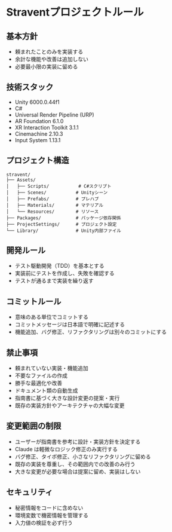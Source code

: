 # Straventプロジェクトルール

## 基本方針
- 頼まれたことのみを実装する
- 余計な機能や改善は追加しない
- 必要最小限の実装に留める

## 技術スタック
- Unity 6000.0.44f1
- C#
- Universal Render Pipeline (URP)
- AR Foundation 6.1.0
- XR Interaction Toolkit 3.1.1
- Cinemachine 2.10.3
- Input System 1.13.1

## プロジェクト構造
```
stravent/
├── Assets/
│   ├── Scripts/           # C#スクリプト
│   ├── Scenes/           # Unityシーン
│   ├── Prefabs/          # プレハブ
│   ├── Materials/        # マテリアル
│   └── Resources/        # リソース
├── Packages/             # パッケージ依存関係
├── ProjectSettings/      # プロジェクト設定
└── Library/              # Unity内部ファイル
```

## 開発ルール
- テスト駆動開発（TDD）を基本とする
- 実装前にテストを作成し、失敗を確認する
- テストが通るまで実装を繰り返す

## コミットルール
- 意味のある単位でコミットする
- コミットメッセージは日本語で明確に記述する
- 機能追加、バグ修正、リファクタリングは別々のコミットにする

## 禁止事項
- 頼まれていない実装・機能追加
- 不要なファイルの作成
- 勝手な最適化や改善
- ドキュメント類の自動生成
- 指南書に基づく大きな設計変更の提案・実行
- 既存の実装方針やアーキテクチャの大幅な変更

## 変更範囲の制限
- ユーザーが指南書を参考に設計・実装方針を決定する
- Claude は軽微なロジック修正のみ実行する
- バグ修正、タイポ修正、小さなリファクタリングに留める
- 既存の実装を尊重し、その範囲内での改善のみ行う
- 大きな変更が必要な場合は提案に留め、実装はしない

## セキュリティ
- 秘密情報をコードに含めない
- 環境変数で機密情報を管理する
- 入力値の検証を必ず行う
